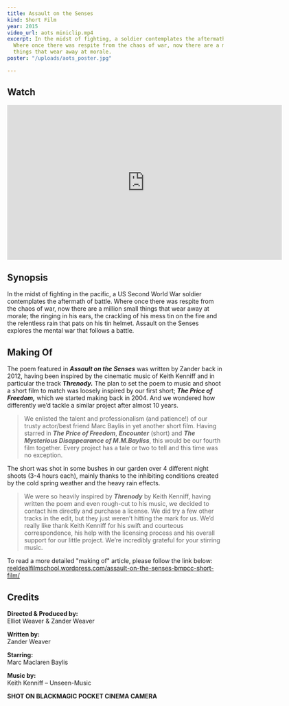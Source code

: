 ```yaml
---
title: Assault on the Senses
kind: Short Film
year: 2015
video_url: aots miniclip.mp4
excerpt: In the midst of fighting, a soldier contemplates the aftermath of battle.
  Where once there was respite from the chaos of war, now there are a million small
  things that wear away at morale.
poster: "/uploads/aots_poster.jpg"

---
```

## Watch

<iframe src="https://player.vimeo.com/video/135750782?color=da8f2e&title=0&byline=0&portrait=0" width="640" height="360" frameborder="0" webkitallowfullscreen mozallowfullscreen allowfullscreen></iframe>

## Synopsis

In the midst of fighting in the pacific, a US Second World War soldier contemplates the aftermath of battle. Where once there was respite from the chaos of war, now there are a million small things that wear away at morale; the ringing in his ears, the crackling of his mess tin on the fire and the relentless rain that pats on his tin helmet. Assault on the Senses explores the mental war that follows a battle.

## Making Of

The poem featured in **_Assault on the Senses_** was written by Zander back in 2012, having been inspired by the cinematic music of Keith Kenniff and in particular the track **_Threnody._** The plan to set the poem to music and shoot a short film to match was loosely inspired by our first short; **_The Price of Freedom,_** which we started making back in 2004. And we wondered how differently we’d tackle a similar project after almost 10 years.

> We enlisted the talent and professionalism (and patience!) of our trusty actor/best friend Marc Baylis in yet another short film. Having starred in **_The Price of Freedom_**, **_Encounter_** (short) and **_The Mysterious Disappearance of M.M.Bayliss_**, this would be our fourth film together. Every project has a tale or two to tell and this time was no exception.

The short was shot in some bushes in our garden over 4 different night shoots (3-4 hours each), mainly thanks to the inhibiting conditions created by the cold spring weather and the heavy rain effects.

> We were so heavily inspired by **_Threnody_** by Keith Kenniff, having written the poem and even rough-cut to his music, we decided to contact him directly and purchase a license. We did try a few other tracks in the edit, but they just weren’t hitting the mark for us. We’d really like thank Keith Kenniff for his swift and courteous correspondence, his help with the licensing process and his overall support for our little project. We’re incredibly grateful for your stirring music.

To read a more detailed "making of" article, please follow the link below:  
[reeldealfilmschool.wordpress.com/assault-on-the-senses-bmpcc-short-film/](https://reeldealfilmschool.wordpress.com/assault-on-the-senses-bmpcc-short-film/)

## Credits

**Directed & Produced by:** <br>Elliot Weaver & Zander Weaver

**Written by:** <br>Zander Weaver

**Starring:** <br>Marc Maclaren Baylis

**Music by:** <br>Keith Kenniff – Unseen-Music

**SHOT ON BLACKMAGIC POCKET CINEMA CAMERA**
